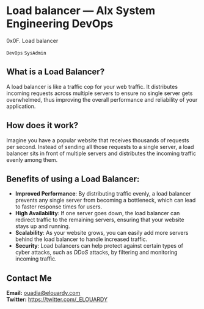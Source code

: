 # Load balancer — Alx System Engineering DevOps
0x0F. Load balancer

```DevOps```
```SysAdmin```

## What is a Load Balancer?
A load balancer is like a traffic cop for your web traffic. It distributes incoming requests across multiple servers to ensure no single server gets overwhelmed, thus improving the overall performance and reliability of your application.

## How does it work?
Imagine you have a popular website that receives thousands of requests per second. Instead of sending all those requests to a single server, a load balancer sits in front of multiple servers and distributes the incoming traffic evenly among them.

## Benefits of using a Load Balancer:
- **Improved Performance**: By distributing traffic evenly, a load balancer prevents any single server from becoming a bottleneck, which can lead to faster response times for users.
- **High Availability**: If one server goes down, the load balancer can redirect traffic to the remaining servers, ensuring that your website stays up and running.
- **Scalability**: As your website grows, you can easily add more servers behind the load balancer to handle increased traffic.
- **Security**: Load balancers can help protect against certain types of cyber attacks, such as *DDoS* attacks, by filtering and monitoring incoming traffic.

## Contact Me
**Email:** ouadia@elouardy.com \
**Twitter:** https://twitter.com/_ELOUARDY
